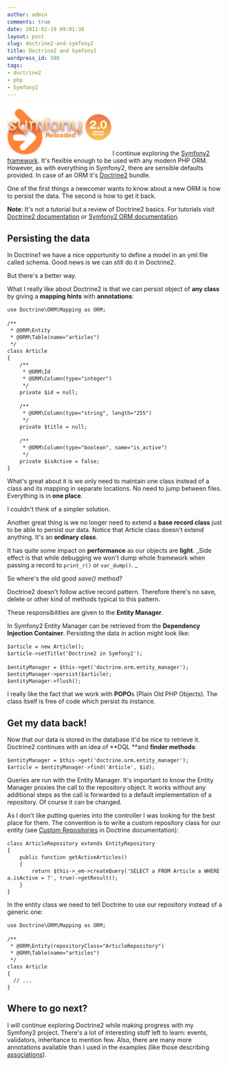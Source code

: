 ```yaml
---
author: admin
comments: true
date: 2011-02-19 09:01:38
layout: post
slug: doctrine2-and-symfony2
title: Doctrine2 and Symfony2
wordpress_id: 580
tags:
- doctrine2
- php
- Symfony2
---
```


![Symfony2 and Doctrine](/uploads/wp/2011/02/symfony2-doctrine-logos1.png)I continue exploring the [Symfony2 framework](http://symfony-reloaded.org/). It's flexible enough to be used with any modern PHP ORM. However, as with everything in Symfony2, there are sensible defaults provided. In case of an ORM it's [Doctrine2](http://www.doctrine-project.org) bundle.

One of the first things a newcomer wants to know about a new ORM is how to persist the data. The second is how to get it back.

**Note**: It's not a tutorial but a review of Doctrine2 basics. For tutorials visit [Doctrine2 documentation](http://www.doctrine-project.org/docs/orm/2.0/en/#tutorials) or [Symfony2 ORM documentation](http://docs.symfony-reloaded.org/guides/doctrine/orm/index.html).


## Persisting the data


In Doctrine1 we have a nice opportunity to define a model in an yml file called schema. Good news is we can still do it in Doctrine2.

But there's a better way.

What I really like about Doctrine2 is that we can persist object of **any class** by giving a **mapping hints** with **annotations**:

    
    use Doctrine\ORM\Mapping as ORM;
    
    /**
     * @ORM\Entity
     * @ORM\Table(name="articles")
     */
    class Article
    {
        /**
         * @ORM\Id
         * @ORM\Column(type="integer")
         */
        private $id = null;
    
        /**
         * @ORM\Column(type="string", length="255")
         */
        private $title = null;
    
        /**
         * @ORM\Column(type="boolean", name="is_active")
         */
        private $isActive = false;
    }


What's great about it is we only need to maintain one class instead of a class and its mapping in separate locations. No need to jump between files. Everything is in **one place**.

I couldn't think of a simpler solution.

Another great thing is we no longer need to extend a **base record class** just to be able to persist our data. Notice that Article class doesn't extend anything. It's an **ordinary class**.

It has quite some impact on **performance** as our objects are **light**. _Side effect is that while debugging we won't dump whole framework when passing a record to `print_r()` or `var_dump()`. _

So where's the old good _save()_ method?

Doctrine2 doesn't follow active record pattern. Therefore there's no save, delete or other kind of methods typical to this pattern.

These responsibilities are given to the **Entity Manager**.

In Symfony2 Entity Manager can be retrieved from the **Dependency Injection Container**. Persisting the data in action might look like:

    
    $article = new Article();
    $article->setTitle('Doctrine2 in Symfony2');
    
    $entityManager = $this->get('doctrine.orm.entity_manager');
    $entityManager->persist($article);
    $entityManager->flush();


I really like the fact that we work with **POPO**s (Plain Old PHP Objects). The class itself is free of code which persist its instance.


## Get my data back!


Now that our data is stored in the database it'd be nice to retrieve it. Doctrine2 continues with an idea of **DQL **and **finder methods**:

    
    $entityManager = $this->get('doctrine.orm.entity_manager');
    $article = $entityManager->find('Article', $id);


Queries are run with the Entity Manager. It's important to know the Entity Manager proxies the call to the repository object. It works without any additional steps as the call is forwarded to a default implementation of a repository. Of course it can be changed.

As I don't like putting queries into the controller I was looking for the best place for them. The convention is to write a custom repository class for our entity (see [Custom Repositories](http://www.doctrine-project.org/docs/orm/2.0/en/reference/working-with-objects.html#custom-repositories) in Doctrine documentation):

    
    class ArticleRepository extends EntityRepository
    {
        public function getActiveArticles()
        {
            return $this->_em->createQuery('SELECT a FROM Article a WHERE a.isActive = ?', true)->getResult();
        }
    }


In the entity class we need to tell Doctrine to use our repository instead of a generic one:

    
    use Doctrine\ORM\Mapping as ORM;
    
    /**
     * @ORM\Entity(repositoryClass="ArticleRepository")
     * @ORM\Table(name="articles")
     */
    class Article
    {
      // ...
    }




## Where to go next?


I will continue exploring Doctrine2 while making progress with my Symfony2 project. There's a lot of interesting stuff left to learn: events, validators, inheritance to mention few. Also, there are many more annotations available than I used in the examples (like those describing [associations](http://www.doctrine-project.org/docs/orm/2.0/en/reference/association-mapping.html)).
